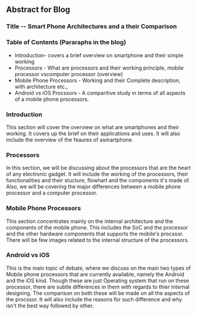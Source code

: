 ## Abstract for Blog

### Title -- Smart Phone Architectures and a their Comparison

### Table of Contents (Pararaphs in the blog)
* Introduction- covers a brief overview on smartphone and their simple working
* Processors - What are processors and their working principle, mobile processor vscomputer processor (overview)
* Mobile Phone Processors - Working and their Complete description, with architecture etc.,
* Android vs iOS Procssors - A comparitive study in terms of all aspects of a mobile phone processors.

### Introduction
This section will cover the overview on what are smartphones and their working. It covers up the brief on their applications and uses. It will also include the overview of the feaures of asmartphone.

### Processors
In this section, we will be discussing about the processors that are the heart of any electronic gadget. It will include the working of the processors, their functionalities and their stucture, flowhart and the components it's made of. Also, we will be covering the major differences between a mobile phone processor and a computer processor.

### Mobile Phone Processors
This section concentrates mainly on the internal architecture and the components of the mobile phone. This includes the SoC and the processor and the other hardware components that supports the mobile's procssor. There will be few images related to the internal structure of the processors.

### Android vs iOS 
This is the main topic of debate, where we discuss on the main two types of Mobile phone processors that are currently available, namely the Android and the iOS kind. Though these are just Operating system that run on these processor, there are subtle differences in them with regards to thier internal designing. The comparison on both these will be made on all the aspects of the procssor. It will also include the reasons for such difference and why isn't the best way followed by other.
